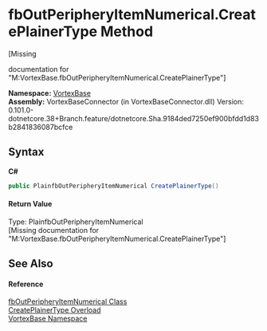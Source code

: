 # fbOutPeripheryItemNumerical.CreatePlainerType Method 
 

\[Missing <summary> documentation for "M:VortexBase.fbOutPeripheryItemNumerical.CreatePlainerType"\]

**Namespace:**&nbsp;<a href="N_VortexBase.md">VortexBase</a><br />**Assembly:**&nbsp;VortexBaseConnector (in VortexBaseConnector.dll) Version: 0.101.0-dotnetcore.38+Branch.feature/dotnetcore.Sha.9184ded7250ef900bfdd1d83b2841836087bcfce

## Syntax

**C#**<br />
``` C#
public PlainfbOutPeripheryItemNumerical CreatePlainerType()
```


#### Return Value
Type: PlainfbOutPeripheryItemNumerical<br />\[Missing <returns> documentation for "M:VortexBase.fbOutPeripheryItemNumerical.CreatePlainerType"\]

## See Also


#### Reference
<a href="T_VortexBase_fbOutPeripheryItemNumerical.md">fbOutPeripheryItemNumerical Class</a><br /><a href="Overload_VortexBase_fbOutPeripheryItemNumerical_CreatePlainerType.md">CreatePlainerType Overload</a><br /><a href="N_VortexBase.md">VortexBase Namespace</a><br />